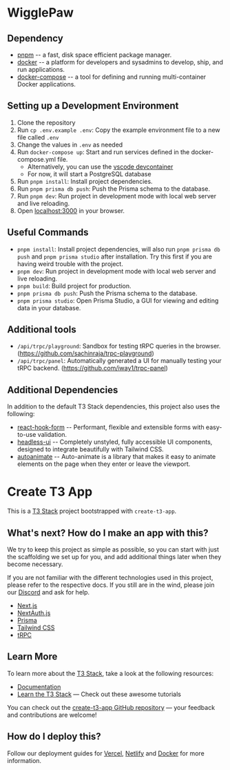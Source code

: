 # WigglePaw

## Dependency

- [pnpm](https://pnpm.js.org/) -- a fast, disk space efficient package manager.
- [docker](https://www.docker.com/) -- a platform for developers and sysadmins to develop, ship, and run applications.
- [docker-compose](https://docs.docker.com/compose/) -- a tool for defining and running multi-container Docker applications.

## Setting up a Development Environment

1. Clone the repository
2. Run `cp .env.example .env`: Copy the example environment file to a new file called `.env`
3. Change the values in `.env` as needed
4. Run `docker-compose up`: Start and run services defined in the docker-compose.yml file.
   - Alternatively, you can use the [vscode devcontainer](https://code.visualstudio.com/docs/remote/containers)
   - For now, it will start a PostgreSQL database
5. Run `pnpm install`: Install project dependencies.
6. Run `pnpm prisma db push`: Push the Prisma schema to the database.
7. Run `pnpm dev`: Run project in development mode with local web server and live reloading.
8. Open [localhost:3000](http://localhost:3000) in your browser.

## Useful Commands

- `pnpm install`: Install project dependencies, will also run `pnpm prisma db push` and `pnpm prisma studio` after installation. Try this first if you are having weird trouble with the project.
- `pnpm dev`: Run project in development mode with local web server and live reloading.
- `pnpm build`: Build project for production.
- `pnpm prisma db push`: Push the Prisma schema to the database.
- `pnpm prisma studio`: Open Prisma Studio, a GUI for viewing and editing data in your database.

## Additional tools

- `/api/trpc/playground`: Sandbox for testing tRPC queries in the browser. (https://github.com/sachinraja/trpc-playground)
- `/api/trpc/panel`: Automatically generated a UI for manually testing your tRPC backend. (https://github.com/iway1/trpc-panel)

## Additional Dependencies

In addition to the default T3 Stack dependencies, this project also uses the following:

- [react-hook-form](https://react-hook-form.com/) -- Performant, flexible and extensible forms with easy-to-use validation.
- [headless-ui](https://headlessui.dev/) -- Completely unstyled, fully accessible UI components, designed to integrate beautifully with Tailwind CSS.
- [autoanimate](https://auto-animate.formkit.com) -- Auto-animate is a library that makes it easy to animate elements on the page when they enter or leave the viewport.

# Create T3 App

This is a [T3 Stack](https://create.t3.gg/) project bootstrapped with `create-t3-app`.

## What's next? How do I make an app with this?

We try to keep this project as simple as possible, so you can start with just the scaffolding we set up for you, and add additional things later when they become necessary.

If you are not familiar with the different technologies used in this project, please refer to the respective docs. If you still are in the wind, please join our [Discord](https://t3.gg/discord) and ask for help.

- [Next.js](https://nextjs.org)
- [NextAuth.js](https://next-auth.js.org)
- [Prisma](https://prisma.io)
- [Tailwind CSS](https://tailwindcss.com)
- [tRPC](https://trpc.io)

## Learn More

To learn more about the [T3 Stack](https://create.t3.gg/), take a look at the following resources:

- [Documentation](https://create.t3.gg/)
- [Learn the T3 Stack](https://create.t3.gg/en/faq#what-learning-resources-are-currently-available) — Check out these awesome tutorials

You can check out the [create-t3-app GitHub repository](https://github.com/t3-oss/create-t3-app) — your feedback and contributions are welcome!

## How do I deploy this?

Follow our deployment guides for [Vercel](https://create.t3.gg/en/deployment/vercel), [Netlify](https://create.t3.gg/en/deployment/netlify) and [Docker](https://create.t3.gg/en/deployment/docker) for more information.
